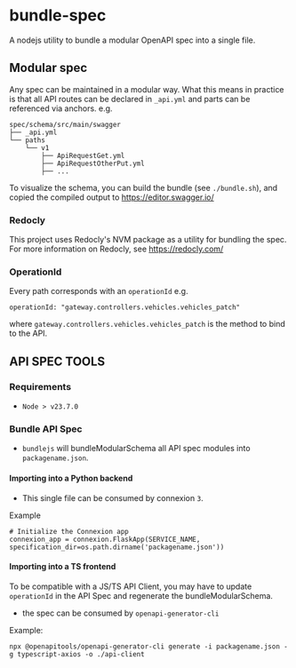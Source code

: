 # bundle-spec
A nodejs utility to bundle a modular OpenAPI spec into a single file.

## Modular spec
Any spec can be maintained in a modular way.
What this means in practice is that all API routes can be declared in `_api.yml` and parts can be referenced via anchors.
e.g.
```
spec/schema/src/main/swagger
├── _api.yml
└── paths
    └── v1
        ├── ApiRequestGet.yml
        ├── ApiRequestOtherPut.yml
        ├── ...
```

To visualize the schema, you can build the bundle (see `./bundle.sh`),
and copied the compiled output to https://editor.swagger.io/

### Redocly
This project uses Redocly's NVM package as a utility for bundling the spec.
For more information on Redocly, see https://redocly.com/

### OperationId
Every path corresponds with an `operationId`
e.g.
```
operationId: "gateway.controllers.vehicles.vehicles_patch"
```
where `gateway.controllers.vehicles.vehicles_patch` is the method to bind to the API.


## API SPEC TOOLS

### Requirements
* `Node > v23.7.0`

### Bundle API Spec
* `bundlejs` will bundleModularSchema all API spec modules into `packagename.json`.

#### Importing into a Python backend
  * This single file can be consumed by connexion `3`.

Example
```
# Initialize the Connexion app
connexion_app = connexion.FlaskApp(SERVICE_NAME, specification_dir=os.path.dirname('packagename.json'))
```

#### Importing into a TS frontend
To be compatible with a JS/TS API Client, you may have to update `operationId` in the API Spec and regenerate the bundleModularSchema.
  * the spec can be consumed by `openapi-generator-cli `

Example: 
```
npx @openapitools/openapi-generator-cli generate -i packagename.json -g typescript-axios -o ./api-client
```

